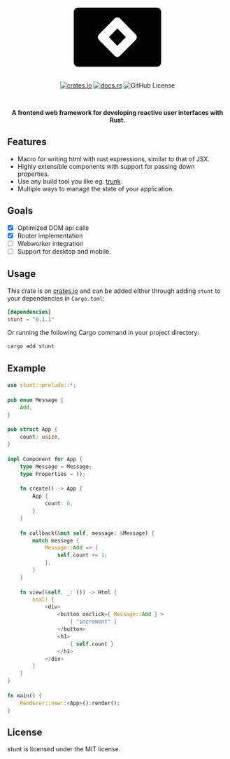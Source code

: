 
<div align="center">
<br>
<a href="https://github.com/proxin187/stunt">
    <img src="https://raw.githubusercontent.com/proxin187/stunt/refs/heads/main/assets/logo.png" width="200">
</a>

<br>
<br>

[![crates.io](https://img.shields.io/badge/crates.io-stunt-red?style=for-the-badge&logo=none)](https://crates.io/crates/stunt)
[![docs.rs](https://img.shields.io/badge/docs.rs-stunt-green?style=for-the-badge&logo=none)](https://docs.rs/stunt)
![GitHub License](https://img.shields.io/badge/license-MIT-red?style=for-the-badge&logo=none)

<br>

<strong>A frontend web framework for developing reactive user interfaces with Rust.</strong>
</div>

## Features

* Macro for writing html with rust expressions, similar to that of JSX.
* Highly extensible components with support for passing down properties.
* Use any build tool you like eg. [trunk](https://trunkrs.dev/).
* Multiple ways to manage the state of your application.

## Goals

- [x] Optimized DOM api calls
- [x] Router implementation
- [ ] Webworker integration
- [ ] Support for desktop and mobile.

## Usage
This crate is on [crates.io](https://crates.io/crates/stunt) and can be added either through
adding `stunt` to your dependencies in `Cargo.toml`:
```toml
[dependencies]
stunt = "0.1.1"
```
Or running the following Cargo command in your project directory:
```bash
cargo add stunt
```

## Example
```rust
use stunt::prelude::*;

pub enum Message {
    Add,
}

pub struct App {
    count: usize,
}

impl Component for App {
    type Message = Message;
    type Properties = ();

    fn create() -> App {
        App {
            count: 0,
        }
    }

    fn callback(&mut self, message: &Message) {
        match message {
            Message::Add => {
                self.count += 1;
            },
        }
    }

    fn view(&self, _: ()) -> Html {
        html! {
            <div>
                <button onclick={ Message::Add } >
                    { "increment" }
                </button>
                <h1>
                    { self.count }
                </h1>
            </div>
        }
    }
}

fn main() {
    Renderer::new::<App>().render();
}
```

## License
stunt is licensed under the MIT license.


